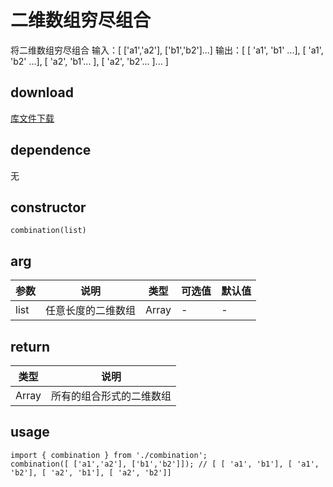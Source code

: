 # 二维数组穷尽组合
将二维数组穷尽组合
 输入：[ ['a1','a2'], ['b1','b2']...]
 输出：[ [ 'a1', 'b1' ...], [ 'a1', 'b2' ...], [ 'a2', 'b1'... ], [ 'a2', 'b2'... ]... ]
## download
[库文件下载](./js/math/combination.zip)
## dependence
无
## constructor
```
combination(list)
```
## arg
| 参数 |	说明 |类型 |可选值	| 默认值 |
| ---- | ---- |---- | ----   |----  | 
| list | 任意长度的二维数组 | Array | - | -  | 
## return
| 类型 |	说明 |
| ---- | ---- |
| Array | 所有的组合形式的二维数组 |


## usage
```
import { combination } from './combination';
combination([ ['a1','a2'], ['b1','b2']]); // [ [ 'a1', 'b1'], [ 'a1', 'b2'], [ 'a2', 'b1'], [ 'a2', 'b2']]
```

